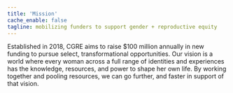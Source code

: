 ```yaml
---
title: 'Mission'
cache_enable: false
tagline: mobilizing funders to support gender + reproductive equity
---
```


Established in 2018, CGRE aims  to raise $100 million annually in new funding to pursue select, transformational opportunities. Our vision is a world where every woman across a full range of identities and experiences has the knowledge, resources, and power to shape her own life. By working together and pooling resources, we can go further, and faster in support of that vision.
